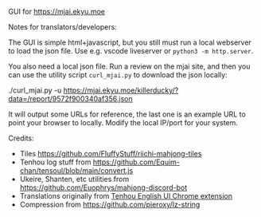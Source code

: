 GUI for https://mjai.ekyu.moe

Notes for translators/developers:

The GUI is simple html+javascript, but you still must run a local webserver to load the json file. Use e.g. vscode liveserver or `python3 -m http.server`.

You also need a local json file. Run a review on the mjai site, and then you can use the utility script `curl_mjai.py` to download the json locally:

./curl_mjai.py -u https://mjai.ekyu.moe/killerducky/?data=/report/9572f900340af356.json

It will output some URLs for reference, the last one is an example URL to point your browser to locally. Modify the local IP/port for your system.

Credits:

* Tiles https://github.com/FluffyStuff/riichi-mahjong-tiles
* Tenhou log stuff from https://github.com/Equim-chan/tensoul/blob/main/convert.js
* Ukeire, Shanten, etc utilities from https://github.com/Euophrys/mahjong-discord-bot
* Translations originally from [Tenhou English UI Chrome extension](https://chromewebstore.google.com/detail/tenhou-english-ui/cbomnmkpjmleifejmnjhfnfnpiileiin)
* Compression from https://github.com/pieroxy/lz-string